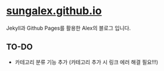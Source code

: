 # [sungalex.github.io](https://sungalex.github.io)

Jekyll과 Github Pages를 활용한 Alex의 블로그 입니다.


## TO-DO

- 카테고리 분류 기능 추가 (카테고리 추가 시 링크 에러 해결 필요!!!)